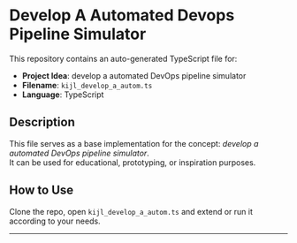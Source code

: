# Develop A Automated Devops Pipeline Simulator

This repository contains an auto-generated TypeScript file for:

- **Project Idea**: develop a automated DevOps pipeline simulator
- **Filename**: `kijl_develop_a_autom.ts`
- **Language**: TypeScript

## Description

This file serves as a base implementation for the concept: *develop a automated DevOps pipeline simulator*.  
It can be used for educational, prototyping, or inspiration purposes.

## How to Use

Clone the repo, open `kijl_develop_a_autom.ts` and extend or run it according to your needs.

---


